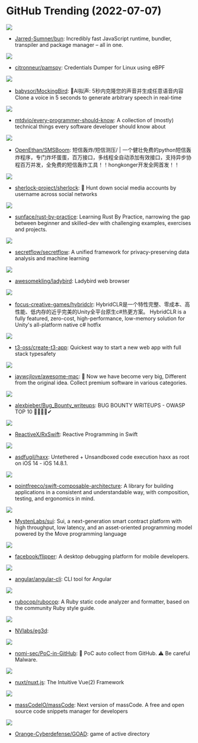# GitHub Trending (2022-07-07)

![](https://img.shields.io/badge/Zig-New%206-green?style=flat-square&logo=appveyor)
- [Jarred-Sumner/bun](https://github.com/Jarred-Sumner/bun): Incredibly fast JavaScript runtime, bundler, transpiler and package manager – all in one.

![](https://img.shields.io/badge/C-New%20121-green?style=flat-square&logo=appveyor)
- [citronneur/pamspy](https://github.com/citronneur/pamspy): Credentials Dumper for Linux using eBPF

![](https://img.shields.io/badge/Python-New%20104-green?style=flat-square&logo=appveyor)
- [babysor/MockingBird](https://github.com/babysor/MockingBird): 🚀AI拟声: 5秒内克隆您的声音并生成任意语音内容 Clone a voice in 5 seconds to generate arbitrary speech in real-time

![](https://img.shields.io/badge/none-New%20723-green?style=flat-square&logo=appveyor)
- [mtdvio/every-programmer-should-know](https://github.com/mtdvio/every-programmer-should-know): A collection of (mostly) technical things every software developer should know about

![](https://img.shields.io/badge/Python-New%20528-green?style=flat-square&logo=appveyor)
- [OpenEthan/SMSBoom](https://github.com/OpenEthan/SMSBoom): 短信轰炸/短信测压/ | 一个健壮免费的python短信轰炸程序，专门炸坏蛋蛋，百万接口，多线程全自动添加有效接口，支持异步协程百万并发，全免费的短信轰炸工具！！hongkonger开发全网首发！！

![](https://img.shields.io/badge/Python-New%20245-green?style=flat-square&logo=appveyor)
- [sherlock-project/sherlock](https://github.com/sherlock-project/sherlock): 🔎 Hunt down social media accounts by username across social networks

![](https://img.shields.io/badge/Rust-New%2053-green?style=flat-square&logo=appveyor)
- [sunface/rust-by-practice](https://github.com/sunface/rust-by-practice): Learning Rust By Practice, narrowing the gap between beginner and skilled-dev with challenging examples, exercises and projects.

![](https://img.shields.io/badge/Python-New%20104-green?style=flat-square&logo=appveyor)
- [secretflow/secretflow](https://github.com/secretflow/secretflow): A unified framework for privacy-preserving data analysis and machine learning

![](https://img.shields.io/badge/C%2B%2B-New%2075-green?style=flat-square&logo=appveyor)
- [awesomekling/ladybird](https://github.com/awesomekling/ladybird): Ladybird web browser

![](https://img.shields.io/badge/C%2B%2B-New%2066-green?style=flat-square&logo=appveyor)
- [focus-creative-games/hybridclr](https://github.com/focus-creative-games/hybridclr): HybridCLR是一个特性完整、零成本、高性能、低内存的近乎完美的Unity全平台原生c#热更方案。 HybridCLR is a fully featured, zero-cost, high-performance, low-memory solution for Unity's all-platform native c# hotfix

![](https://img.shields.io/badge/TypeScript-New%20507-green?style=flat-square&logo=appveyor)
- [t3-oss/create-t3-app](https://github.com/t3-oss/create-t3-app): Quickest way to start a new web app with full stack typesafety

![](https://img.shields.io/badge/JavaScript-New%2090-green?style=flat-square&logo=appveyor)
- [jaywcjlove/awesome-mac](https://github.com/jaywcjlove/awesome-mac):  Now we have become very big, Different from the original idea. Collect premium software in various categories.

![](https://img.shields.io/badge/Python-New%20132-green?style=flat-square&logo=appveyor)
- [alexbieber/Bug_Bounty_writeups](https://github.com/alexbieber/Bug_Bounty_writeups): BUG BOUNTY WRITEUPS - OWASP TOP 10 🔴🔴🔴🔴✔

![](https://img.shields.io/badge/Swift-New%2015-green?style=flat-square&logo=appveyor)
- [ReactiveX/RxSwift](https://github.com/ReactiveX/RxSwift): Reactive Programming in Swift

![](https://img.shields.io/badge/C-New%2013-green?style=flat-square&logo=appveyor)
- [asdfugil/haxx](https://github.com/asdfugil/haxx): Untethered + Unsandboxed code execution haxx as root on iOS 14 - iOS 14.8.1.

![](https://img.shields.io/badge/Swift-New%2011-green?style=flat-square&logo=appveyor)
- [pointfreeco/swift-composable-architecture](https://github.com/pointfreeco/swift-composable-architecture): A library for building applications in a consistent and understandable way, with composition, testing, and ergonomics in mind.

![](https://img.shields.io/badge/Rust-New%2017-green?style=flat-square&logo=appveyor)
- [MystenLabs/sui](https://github.com/MystenLabs/sui): Sui, a next-generation smart contract platform with high throughput, low latency, and an asset-oriented programming model powered by the Move programming language

![](https://img.shields.io/badge/TypeScript-New%2018-green?style=flat-square&logo=appveyor)
- [facebook/flipper](https://github.com/facebook/flipper): A desktop debugging platform for mobile developers.

![](https://img.shields.io/badge/TypeScript-New%2020-green?style=flat-square&logo=appveyor)
- [angular/angular-cli](https://github.com/angular/angular-cli): CLI tool for Angular

![](https://img.shields.io/badge/Ruby-New%2010-green?style=flat-square&logo=appveyor)
- [rubocop/rubocop](https://github.com/rubocop/rubocop): A Ruby static code analyzer and formatter, based on the community Ruby style guide.

![](https://img.shields.io/badge/Python-New%2025-green?style=flat-square&logo=appveyor)
- [NVlabs/eg3d](https://github.com/NVlabs/eg3d): 

![](https://img.shields.io/badge/none-New%2025-green?style=flat-square&logo=appveyor)
- [nomi-sec/PoC-in-GitHub](https://github.com/nomi-sec/PoC-in-GitHub): 📡 PoC auto collect from GitHub. ⚠️ Be careful Malware.

![](https://img.shields.io/badge/JavaScript-New%2033-green?style=flat-square&logo=appveyor)
- [nuxt/nuxt.js](https://github.com/nuxt/nuxt.js): The Intuitive Vue(2) Framework

![](https://img.shields.io/badge/TypeScript-New%20120-green?style=flat-square&logo=appveyor)
- [massCodeIO/massCode](https://github.com/massCodeIO/massCode): Next version of massCode. A free and open source code snippets manager for developers

![](https://img.shields.io/badge/PowerShell-New%2057-green?style=flat-square&logo=appveyor)
- [Orange-Cyberdefense/GOAD](https://github.com/Orange-Cyberdefense/GOAD): game of active directory

